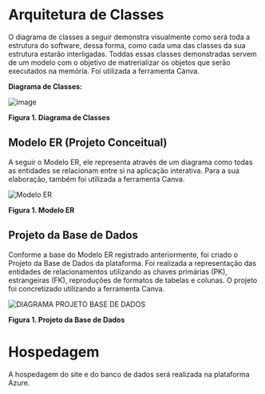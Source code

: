 # Arquitetura de Classes

O diagrama de classes a seguir demonstra visualmente como será toda a estrutura do software, dessa forma, como cada uma das classes da sua estrutura estarão interligadas. 
Toddas essas classes demonstradas servem de um modelo com o objetivo de matrerializar os objetos que serão executados na memória.
Foi utilizada a ferramenta Canva.

**Diagrama de Classes:**


![image](https://github.com/ICEI-PUC-Minas-PMV-ADS/pmv-ads-2023-2-e2-proj-int-t1-time2-futebol/assets/128739177/e32a4a0c-438a-4645-b9fc-b79bfdf608a3)

**Figura 1. Diagrama de Classes**



## Modelo ER (Projeto Conceitual)

A seguir o Modelo ER, ele representa através de um diagrama como todas as entidades se relacionam entre si na aplicação interativa. Para a sua elaboração, também foi utilizada a ferramenta Canva.

![Modelo ER](https://github.com/ICEI-PUC-Minas-PMV-ADS/pmv-ads-2023-2-e2-proj-int-t1-time2-futebol/assets/126628545/e91aeaf8-617f-4020-b161-043ed3663809) 

**Figura 1. Modelo ER**



## Projeto da Base de Dados

Conforme a base do Modelo ER registrado anteriormente, foi criado o Projeto da Base de Dados da plataforma.
Foi realizada a representação das entidades de relacionamentos utilizando as chaves primárias (PK), estrangeiras (FK), reproduções de formatos de tabelas e colunas.
O projeto foi concretizado utilizando a ferramenta Canva.

![DIAGRAMA PROJETO BASE DE DADOS](https://github.com/ICEI-PUC-Minas-PMV-ADS/pmv-ads-2023-2-e2-proj-int-t1-time2-futebol/assets/126628545/76dbaf1b-8469-4c53-a3c0-f8e27a35f3d9)

**Figura 1. Projeto da Base de Dados**

# Hospedagem

A hospedagem do site e do banco de dados será realizada na plataforma Azure.


